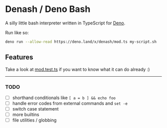 # Denash / Deno Bash

A silly little bash interpreter written in TypeScript for
[Deno](https://deno.land/).

Run like so:

```bash
deno run --allow-read https://deno.land/x/denash/mod.ts my-script.sh
```

## Features

Take a look at [mod.test.ts](mod.test.ts) if you want to know what it can do
already :)

---

### TODO

- [ ] shorthand conditionals like `[ a = b ] && echo foo`
- [ ] handle error codes from external commands and `set -e`
- [ ] switch case statement
- [ ] more builtins
- [ ] file utilities / globbing
